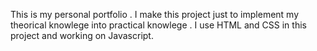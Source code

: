 This is my personal portfolio .
I make this project just to implement my theorical knowlege into practical knowlege .
I use HTML and CSS in this project and working on Javascript.
